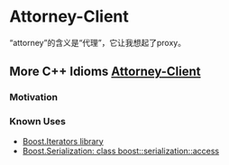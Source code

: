 # Attorney-Client

“attorney”的含义是“代理”，它让我想起了proxy。

## More C++ Idioms [Attorney-Client](https://en.wikibooks.org/wiki/More_C%2B%2B_Idioms/Friendship_and_the_Attorney-Client) 



### Motivation



### Known Uses

- [Boost.Iterators library](http://www.boost.org/doc/libs/1_50_0/libs/iterator/doc/iterator_facade.html#iterator-core-access) 
- [Boost.Serialization: class boost::serialization::access](http://www.boost.org/doc/libs/1_50_0/libs/serialization/doc/serialization.html#member)